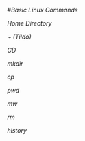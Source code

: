 #*Basic Linux Commands*

*Home Directory*

*~ (Tildo)*




*CD*

*mkdir*

*cp*

*pwd*

*mw*

*rm*

*history*
